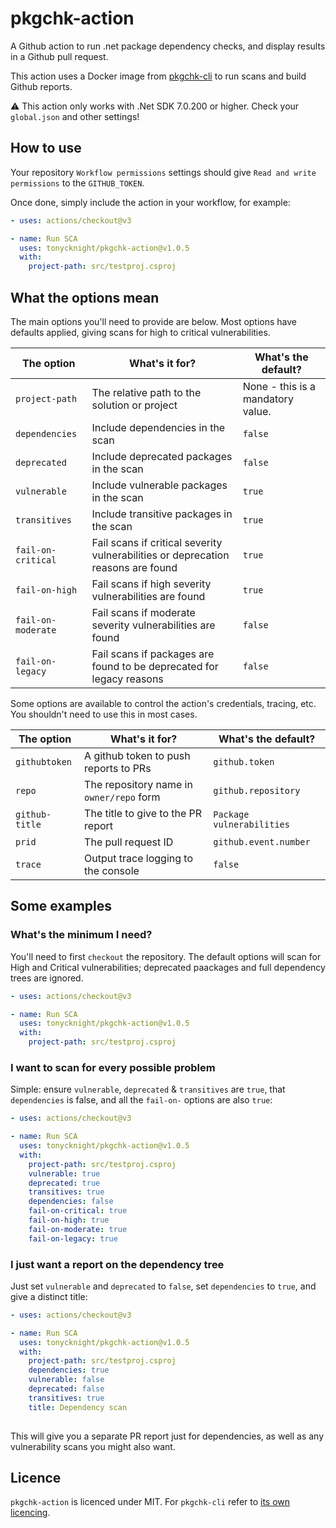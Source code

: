 # pkgchk-action

A Github action to run .net package dependency checks, and display results in a Github pull request.

This action uses a Docker image from [pkgchk-cli](https://github.com/tonycknight/pkgchk-cli) to run scans and build Github reports.

:warning: This action only works with .Net SDK 7.0.200 or higher. Check your `global.json` and other settings!

## How to use

Your repository `Workflow permissions` settings should give `Read and write permissions` to the `GITHUB_TOKEN`.

Once done, simply include the action in your workflow, for example:

```yaml
- uses: actions/checkout@v3

- name: Run SCA
  uses: tonycknight/pkgchk-action@v1.0.5
  with:
    project-path: src/testproj.csproj    
```

## What the options mean

The main options you'll need to provide are below. Most options have defaults applied, giving scans for high to critical vulnerabilities.

| The option  | What's it for?  | What's the default? |
| - | - | - |
| `project-path` | The relative path to the solution or project | None - this is a mandatory value. |
| `dependencies` | Include dependencies in the scan | `false` |
| `deprecated` | Include deprecated packages in the scan | `false` |
| `vulnerable` | Include vulnerable packages in the scan | `true` |
| `transitives` | Include transitive packages in the scan | `true` |
| `fail-on-critical` | Fail scans if critical severity vulnerabilities or deprecation reasons are found | `true` |
| `fail-on-high` | Fail scans if high severity vulnerabilities are found | `true` |
| `fail-on-moderate` | Fail scans if moderate severity vulnerabilities are found | `false` |
| `fail-on-legacy` | Fail scans if packages are found to be deprecated for legacy reasons | `false` |


Some options are available to control the action's credentials, tracing, etc. You shouldn't need to use this in most cases.

| The option  | What's it for?  | What's the default? |
| - | - | - |
| `githubtoken` | A github token to push reports to PRs | `github.token` |
| `repo` | The repository name in `owner/repo` form | `github.repository` |
| `github-title` | The title to give to the PR report | `Package vulnerabilities` |
| `prid` | The pull request ID | `github.event.number` | 
| `trace` | Output trace logging to the console | `false` |


## Some examples

### What's the minimum I need?

You'll need to first `checkout` the repository. The default options will scan for High and Critical vulnerabilities; deprecated paackages and full dependency trees are ignored.

```yaml
- uses: actions/checkout@v3

- name: Run SCA
  uses: tonycknight/pkgchk-action@v1.0.5
  with:
    project-path: src/testproj.csproj    
```

### I want to scan for every possible problem

Simple: ensure `vulnerable`, `deprecated` & `transitives` are `true`, that `dependencies` is false, and all the `fail-on-` options are also `true`:

```yaml
- uses: actions/checkout@v3

- name: Run SCA
  uses: tonycknight/pkgchk-action@v1.0.5
  with:
    project-path: src/testproj.csproj    
    vulnerable: true
    deprecated: true
    transitives: true
    dependencies: false
    fail-on-critical: true
    fail-on-high: true
    fail-on-moderate: true
    fail-on-legacy: true
```

### I just want a report on the dependency tree

Just set `vulnerable` and `deprecated` to `false`, set `dependencies` to `true`, and give a distinct title:

```yaml
- uses: actions/checkout@v3

- name: Run SCA
  uses: tonycknight/pkgchk-action@v1.0.5
  with:
    project-path: src/testproj.csproj    
    dependencies: true
    vulnerable: false
    deprecated: false
    transitives: true
    title: Dependency scan
   
```

This will give you a separate PR report just for dependencies, as well as any vulnerability scans you might also want.

## Licence

`pkgchk-action` is licenced under MIT.
For `pkgchk-cli` refer to [its own licencing](https://github.com/tonycknight/pkgchk-cli).

